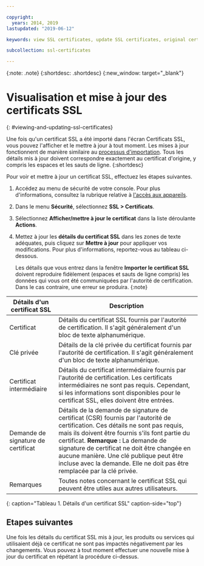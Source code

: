 ```yaml
---

copyright:
  years: 2014, 2019
lastupdated: "2019-06-12"

keywords: view SSL certificates, update SSL certificates, original certificates

subcollection: ssl-certificates

---
```


{:note: .note}
{:shortdesc: .shortdesc}
{:new_window: target="_blank"}

# Visualisation et mise à jour des certificats SSL
{: #viewing-and-updating-ssl-certificates}

Une fois qu'un certificat SSL a été importé dans l'écran Certificats SSL, vous pouvez l'afficher et le mettre à jour à tout moment. Les mises à jour fonctionnent de manière similaire au [processus d'importation](/docs/infrastructure/ssl-certificates?topic=ssl-certificates-importing-ssl-certificates#importing-ssl-certificates). Tous les
détails mis à jour doivent correspondre exactement au certificat d'origine, y compris les espaces et les sauts de ligne.
{:shortdesc}

Pour voir et mettre à jour un certificat SSL, effectuez les étapes suivantes.

1. Accédez au menu de sécurité de votre console. Pour plus d'informations, consultez la rubrique relative à [l'accès aux appareils](/docs/infrastructure/ssl-certificates?topic=virtual-servers-navigating-devices). 
2. Dans le menu **Sécurité**, sélectionnez **SSL > Certificats**.
3. Sélectionnez **Afficher/mettre à jour le certificat** dans la
liste déroulante **Actions**.
4. Mettez à jour les **détails du certificat SSL** dans les zones de texte adéquates, puis cliquez sur **Mettre à jour** pour appliquer vos modifications. Pour plus d'informations, reportez-vous au tableau ci-dessous. 

   Les détails que vous entrez dans la fenêtre **Importer le certificat SSL** doivent reproduire fidèlement (espaces et sauts de ligne compris) les données qui vous ont été communiquées par l'autorité de certification. Dans le cas contraire, une erreur se produira.
   {:note}

| Détails d'un certificat SSL | Description |
| --------------------------- | ----------- |
|Certificat                  | Détails du certificat SSL fournis par l'autorité de certification. Il s'agit généralement d'un bloc de texte alphanumérique.|
|Clé privée                  | Détails de la clé privée du certificat fournis par l'autorité de certification. Il s'agit généralement d'un bloc de texte alphanumérique.|
|Certificat intermédiaire    | Détails du certificat intermédiaire fournis par l'autorité de certification. Les certificats intermédiaires ne sont pas requis. Cependant, si les informations sont disponibles pour le certificat SSL, elles doivent être entrées.|
|Demande de signature de certificat | Détails de la demande de signature de certificat (CSR) fournis par l'autorité de certification. Ces détails ne sont pas requis, mais ils doivent être fournis s'ils font partie du certificat. **Remarque :** La demande de signature de certificat ne doit être changée en aucune manière. Une clé publique peut être incluse avec la demande. Elle ne doit pas être remplacée par la clé privée. |
|Remarques                        | Toutes notes concernant le certificat SSL qui peuvent être utiles aux autres utilisateurs.|
{: caption="Tableau 1. Détails d'un certificat SSL" caption-side="top"}

## Etapes suivantes

Une fois les détails du certificat SSL mis à jour, les produits ou services qui utilisaient déjà ce certificat ne sont pas impactés négativement par
les changements. Vous pouvez à tout moment effectuer une nouvelle mise à jour du certificat en répétant la procédure ci-dessus.
